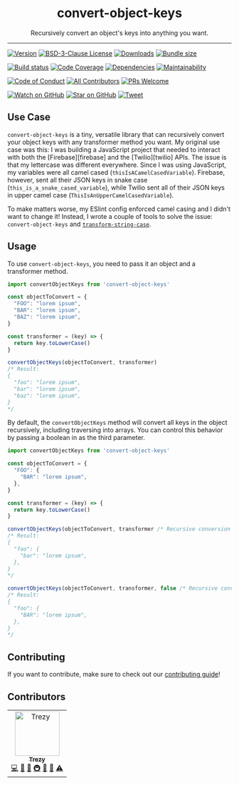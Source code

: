 <div align="center">
  <h1>convert-object-keys</h1>

  <p>Recursively convert an object's keys into anything you want.</p>

  <hr />
</div>

[![Version][version-badge]][package]
[![BSD-3-Clause License][license-badge]][license]
[![Downloads][downloads-badge]][npmtrends]
[![Bundle size][bundlephobia-badge]][bundlephobia]

[![Build status][circleci-badge]][circleci]
[![Code Coverage][coveralls-badge]][coveralls]
[![Dependencies][daviddm-badge]][daviddm]
[![Maintainability][codeclimate-badge]][codeclimate]

[![Code of Conduct][code-of-conduct-badge]][code-of-conduct]
[![All Contributors](https://img.shields.io/badge/all_contributors-1-orange.svg?style=flat-square)](#contributors)
[![PRs Welcome][prs-badge]][prs]

[![Watch on GitHub][github-watch-badge]][github-watch]
[![Star on GitHub][github-star-badge]][github-star]
[![Tweet][twitter-badge]][twitter]

## Use Case

`convert-object-keys` is a tiny, versatile library that can recursively convert your object keys with any transformer method you want. My original use case was this: I was building a JavaScript project that needed to interact with both the [Firebase][firebase] and the [Twilio][twilio] APIs. The issue is that my lettercase was different everywhere. Since I was using JavaScript, my variables were all camel cased (`thisIsACamelCasedVariable`). Firebase, however, sent all their JSON keys in snake case (`this_is_a_snake_cased_variable`), while Twilio sent all of their JSON keys in upper camel case (`ThisIsAnUpperCamelCasedVariable`).

To make matters worse, my ESlint config enforced camel casing and I didn't want to change it! Instead, I wrote a couple of tools to solve the issue: `convert-object-keys` and [`transform-string-case`][transform-string-case].

## Usage

To use `convert-object-keys`, you need to pass it an object and a transformer method.

```js
import convertObjectKeys from 'convert-object-keys'

const objectToConvert = {
  "FOO": "lorem ipsum",
  "BAR": "lorem ipsum",
  "BAZ": "lorem ipsum",
}

const transformer = (key) => {
  return key.toLowerCase()
}

convertObjectKeys(objectToConvert, transformer)
/* Result:
{
  "foo": "lorem ipsum",
  "bar": "lorem ipsum",
  "baz": "lorem ipsum",
}
*/
```

By default, the `convertObjectKeys` method will convert all keys in the object recursively, including traversing into arrays. You can control this behavior by passing a boolean in as the third parameter.

```js
import convertObjectKeys from 'convert-object-keys'

const objectToConvert = {
  "FOO": {
    "BAR": "lorem ipsum",
  },
}

const transformer = (key) => {
  return key.toLowerCase()
}

convertObjectKeys(objectToConvert, transformer /* Recursive conversion enabled */)
/* Result:
{
  "foo": {
    "bar": "lorem ipsum",
  },
}
*/

convertObjectKeys(objectToConvert, transformer, false /* Recursive conversion disabled */)
/* Result:
{
  "foo": {
    "BAR": "lorem ipsum",
  },
}
*/
```

## Contributing

If you want to contribute, make sure to check out our [contributing guide][contributing]!

## Contributors

<!-- ALL-CONTRIBUTORS-LIST:START - Do not remove or modify this section -->
<!-- prettier-ignore-start -->
<!-- markdownlint-disable -->
<table>
  <tr>
    <td align="center"><a href="http://trezy.com"><img src="https://avatars2.githubusercontent.com/u/442980?v=4" width="100px;" alt="Trezy"/><br /><sub><b>Trezy</b></sub></a><br /><a href="https://github.com/trezy/convert-object-keys/commits?author=trezy" title="Code">💻</a> <a href="https://github.com/trezy/convert-object-keys/commits?author=trezy" title="Documentation">📖</a> <a href="#ideas-trezy" title="Ideas, Planning, & Feedback">🤔</a> <a href="#infra-trezy" title="Infrastructure (Hosting, Build-Tools, etc)">🚇</a> <a href="#maintenance-trezy" title="Maintenance">🚧</a> <a href="#tool-trezy" title="Tools">🔧</a> <a href="https://github.com/trezy/convert-object-keys/commits?author=trezy" title="Tests">⚠️</a></td>
  </tr>
</table>

<!-- markdownlint-enable -->
<!-- prettier-ignore-end -->
<!-- ALL-CONTRIBUTORS-LIST:END -->

[bundlephobia]: https://bundlephobia.com/result?p=convert-object-keys
[bundlephobia-badge]: https://img.shields.io/bundlephobia/minzip/convert-object-keys.svg?style=flat-square
[circleci]: https://circleci.com/gh/trezy/workflows/convert-object-keys
[circleci-badge]: https://img.shields.io/circleci/build/gh/trezy/convert-object-keys/master.svg?style=flat-square
[code-of-conduct]: CODE_OF_CONDUCT.md
[code-of-conduct-badge]: https://img.shields.io/badge/code%20of-conduct-ff69b4.svg?style=flat-square
[codeclimate]: https://codeclimate.com/github/trezy/convert-object-keys
[codeclimate-badge]: https://img.shields.io/codeclimate/maintainability/trezy/convert-object-keys.svg?style=flat-square
[contributing]: CONTRIBUTING.md
[coveralls]: https://coveralls.io/github/trezy/convert-object-keys
[coveralls-badge]: https://img.shields.io/coveralls/trezy/convert-object-keys.svg?style=flat-square
[daviddm]: https://david-dm.org/trezy/convert-object-keys
[daviddm-badge]: https://img.shields.io/david/dev/trezy/convert-object-keys.svg?style=flat-square
[downloads-badge]: https://img.shields.io/npm/dm/convert-object-keys.svg?style=flat-square
[github-watch]: https://github.com/trezy/convert-object-keys/watchers
[github-watch-badge]: https://img.shields.io/github/watchers/trezy/convert-object-keys.svg?style=social
[github-star]: https://github.com/trezy/convert-object-keys/stargazers
[github-star-badge]: https://img.shields.io/github/stars/trezy/convert-object-keys.svg?style=social
[license]: LICENSE
[license-badge]: https://img.shields.io/npm/l/convert-object-keys.svg?style=flat-square
[npmtrends]: https://www.npmtrends.com/convert-object-keys
[package]: https://npmjs.com/package/convert-object-keys
[prs]: CONTRIBUTING.md
[prs-badge]: https://img.shields.io/badge/PRs-welcome-brightgreen.svg?style=flat-square
[transform-string-case]: https://github.com/trezy/transform-string-case
[twitter]: https://twitter.com/intent/tweet?text=Check%20out%20convert-object-keys%20by%20%40TrezyCodes%20https%3A%2F%2Fgithub.com%2Ftrezy%2Fconvert-object-keys%20%F0%9F%91%8D
[twitter-badge]: https://img.shields.io/twitter/url/https/github.com/trezy/convert-object-keys.svg?style=social
[version-badge]: https://img.shields.io/npm/v/convert-object-keys.svg?style=flat-square
